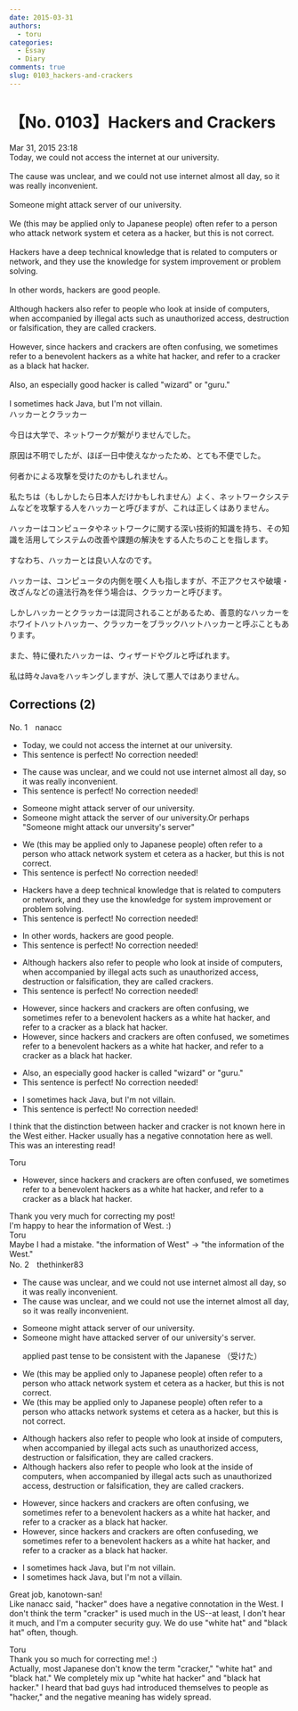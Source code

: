 ```yaml
---
date: 2015-03-31
authors:
  - toru
categories:
  - Essay
  - Diary
comments: true
slug: 0103_hackers-and-crackers
---
```


# 【No. 0103】Hackers and Crackers
<div class="date">Mar 31, 2015 23:18</div>
<div id="post"><div id="body_show_ori">
Today, we could not access the internet at our university.<br/><br/>The cause was unclear, and we could not use internet almost all day, so it was really inconvenient.<br/><br/>Someone might attack server of our university.<br/><br/>We (this may be applied only to Japanese people) often refer to a person who attack network system et cetera as a hacker, but this is not correct.<br/><br/>Hackers have a deep technical knowledge that is related to computers or network, and they use the knowledge for system improvement or problem solving.<br/><br/>In other words, hackers are good people.<br/><br/>Although hackers also refer to people who look at inside of computers, when accompanied by illegal acts such as unauthorized access, destruction or falsification, they are called crackers.<br/><br/>However, since hackers and crackers are often confusing, we sometimes refer to a benevolent hackers as a white hat hacker, and refer to a cracker as a black hat hacker.<br/><br/>Also, an especially good hacker is called "wizard" or "guru."<br/><br/>I sometimes hack Java, but I'm not villain.
</div></div>

<!-- more -->

<div id="post_ja"><div id="body_show_mo">
ハッカーとクラッカー<br/><br/>今日は大学で、ネットワークが繋がりませんでした。<br/><br/>原因は不明でしたが、ほぼ一日中使えなかったため、とても不便でした。<br/><br/>何者かによる攻撃を受けたのかもしれません。<br/><br/>私たちは（もしかしたら日本人だけかもしれません）よく、ネットワークシステムなどを攻撃する人をハッカーと呼びますが、これは正しくはありません。<br/><br/>ハッカーはコンピュータやネットワークに関する深い技術的知識を持ち、その知識を活用してシステムの改善や課題の解決をする人たちのことを指します。<br/><br/>すなわち、ハッカーとは良い人なのです。<br/><br/>ハッカーは、コンピュータの内側を覗く人も指しますが、不正アクセスや破壊・改ざんなどの違法行為を伴う場合は、クラッカーと呼びます。<br/><br/>しかしハッカーとクラッカーは混同されることがあるため、善意的なハッカーをホワイトハットハッカー、クラッカーをブラックハットハッカーと呼ぶこともあります。<br/><br/>また、特に優れたハッカーは、ウィザードやグルと呼ばれます。<br/><br/>私は時々Javaをハッキングしますが、決して悪人ではありません。
</div></div>

## Corrections (2)
<div id="block"><div class="first_name"> No. 1　<span class="just_name">nanacc</span></div><div id="block2">
<ul class="correction_field">
<li class="incorrect">Today, we could not access the internet at our university.</li>
<li class="corrected perfect">This sentence is perfect! No correction needed!</li>
</ul>
<ul class="correction_field">
<li class="incorrect">The cause was unclear, and we could not use internet almost all day, so it was really inconvenient.</li>
<li class="corrected perfect">This sentence is perfect! No correction needed!</li>
</ul>
<ul class="correction_field">
<li class="incorrect">Someone might attack server of our university.</li>
<li class="corrected correct">
Someone might attack<span class="f_blue"> the </span>server of our university.<span class="f_gray">Or perhaps "Someone might attack our unversity's server"</span>
</li>
</ul>
<ul class="correction_field">
<li class="incorrect">We (this may be applied only to Japanese people) often refer to a person who attack network system et cetera as a hacker, but this is not correct.</li>
<li class="corrected perfect">This sentence is perfect! No correction needed!</li>
</ul>
<ul class="correction_field">
<li class="incorrect">Hackers have a deep technical knowledge that is related to computers or network, and they use the knowledge for system improvement or problem solving.</li>
<li class="corrected perfect">This sentence is perfect! No correction needed!</li>
</ul>
<ul class="correction_field">
<li class="incorrect">In other words, hackers are good people.</li>
<li class="corrected perfect">This sentence is perfect! No correction needed!</li>
</ul>
<ul class="correction_field">
<li class="incorrect">Although hackers also refer to people who look at inside of computers, when accompanied by illegal acts such as unauthorized access, destruction or falsification, they are called crackers.</li>
<li class="corrected perfect">This sentence is perfect! No correction needed!</li>
</ul>
<ul class="correction_field">
<li class="incorrect">However, since hackers and crackers are often confusing, we sometimes refer to a benevolent hackers as a white hat hacker, and refer to a cracker as a black hat hacker.</li>
<li class="corrected correct">
However, since hackers and crackers are often<span class="f_blue"> confused</span>, we sometimes refer to a benevolent hackers as a white hat hacker, and refer to a cracker as a black hat hacker.
</li>
</ul>
<ul class="correction_field">
<li class="incorrect">Also, an especially good hacker is called "wizard" or "guru."</li>
<li class="corrected perfect">This sentence is perfect! No correction needed!</li>
</ul>
<ul class="correction_field">
<li class="incorrect">I sometimes hack Java, but I'm not villain.</li>
<li class="corrected perfect">This sentence is perfect! No correction needed!</li>
</ul>
<p class="comment_small">
 I think that the distinction between hacker and cracker is not known here in the West either. Hacker usually has a negative connotation here as well. This was an interesting read!
</p>

</div><div class="name"><span class="just_name">Toru</span><br><div class="quote_field"><ul class="correction_field">
<li class="corrected correct">
However, since hackers and crackers are often<span class="f_blue"> confused</span>, we sometimes refer to a benevolent hackers as a white hat hacker, and refer to a cracker as a black hat hacker.
</li>
</ul></div>
Thank you very much for correcting my post!<br/>I'm happy to hear the information of West. :)
</div>
<div class="name"><span class="just_name">Toru</span><br>
Maybe I had a mistake. "the information of West" → "the information of the West."
</div>
</div>
<div id="block"><div class="first_name"> No. 2　<span class="just_name">thethinker83</span></div><div id="block2">
<ul class="correction_field">
<li class="incorrect">The cause was unclear, and we could not use internet almost all day, so it was really inconvenient.</li>
<li class="corrected correct">
The cause was unclear, and we could not use <span class="f_blue">the </span>internet almost all day, so it was really inconvenient.
</li>
</ul>
<ul class="correction_field">
<li class="incorrect">Someone might attack server of our university.</li>
<li class="corrected correct">
Someone might <span class="f_blue">have </span>attack<span class="f_blue">ed</span> <span class="f_red"><span class="sline">server of</span></span> our university<span class="f_blue">'s server</span>.
<p class="correction_comment">applied past tense to be consistent with the Japanese （受けた）</p>
</li>
</ul>
<ul class="correction_field">
<li class="incorrect">We (this may be applied only to Japanese people) often refer to a person who attack network system et cetera as a hacker, but this is not correct.</li>
<li class="corrected correct">
We (this may be applied only to Japanese people) often refer to a person who attack<span class="f_blue">s</span> network system<span class="f_blue">s</span> et cetera as a hacker, but this is not correct.
</li>
</ul>
<ul class="correction_field">
<li class="incorrect">Although hackers also refer to people who look at inside of computers, when accompanied by illegal acts such as unauthorized access, destruction or falsification, they are called crackers.</li>
<li class="corrected correct">
Although hackers also refer to people who look at <span class="f_blue">the </span>inside of computers, when accompanied by illegal acts such as unauthorized access, destruction or falsification, they are called crackers.
</li>
</ul>
<ul class="correction_field">
<li class="incorrect">However, since hackers and crackers are often confusing, we sometimes refer to a benevolent hackers as a white hat hacker, and refer to a cracker as a black hat hacker.</li>
<li class="corrected correct">
However, since hackers and crackers are often confus<span class="f_blue">ed</span><span class="f_red"><span class="sline">ing</span></span>, we sometimes refer to a benevolent hacker<span class="f_red"><span class="sline">s</span></span> as a white hat hacker, and refer to a cracker as a black hat hacker.
</li>
</ul>
<ul class="correction_field">
<li class="incorrect">I sometimes hack Java, but I'm not villain.</li>
<li class="corrected correct">
I sometimes hack Java, but I'm not <span class="f_blue">a </span>villain.
</li>
</ul>
<p class="comment_small">
 Great job, kanotown-san!
 <br/>
 Like nanacc said, "hacker" does have a negative connotation in the West.  I don't think the term "cracker" is used much in the US--at least, I don't hear it much, and I'm a computer security guy.  We do use "white hat" and "black hat" often, though.
</p>

</div><div class="name"><span class="just_name">Toru</span><br>
Thank you so much for correcting me! :)<br/>Actually, most Japanese don't know the term "cracker," "white hat" and "black hat." We completely mix up "white hat hacker" and "black hat hacker." I heard that bad guys had introduced themselves to people as "hacker," and the negative meaning has widely spread.
</div>
</div>
